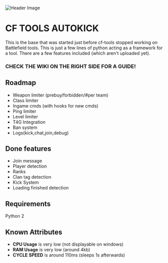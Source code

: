 ![Header Image](http://i.imgur.com/DqljHzc.png)

CF TOOLS AUTOKICK
====================
This is the base that was started just before cf-tools stopped working on Battlefield tools. This is just a few lines of python acting as a framework for a tool.
There are a few features included (which aren't uploaded yet).

### CHECK THE WIKI ON THE RIGHT SIDE FOR A GUIDE!

Roadmap
-------

* Weapon limiter (prebuy/forbidden/#per team)
* Class limiter
*  Ingame cmds (with hooks for new cmds)
* Ping limiter
* Level limiter
* T4G Integration
* Ban system
* Logs(kick,chat,join,debug)

Done features
--------------
* Join message
* Player detection
* Ranks
* Clan tag detection
* Kick System
* Loading finished detection


Requirements
--------------

Python 2


Known Attributes
----------------
*  **CPU Usage**  is very low (not displayable on windows)
*  **RAM Usage**  is very low (around 4kb)
*  **CYCLE SPEED** is around 110ms (sleeps 1s afterwards)


